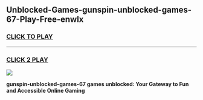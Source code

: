 
## Unblocked-Games-gunspin-unblocked-games-67-Play-Free-enwlx
<h3>
<a href="https://premium76.site?title=gunspin-unblocked-games-67&ref=21A">CLICK TO PLAY</a></h3>
<hr>

<h3>
<a href="https://premium76.site?title=gunspin-unblocked-games-67&ref=21A">CLICK 2 PLAY</a>
  
</h3>

<a href="https://premium76.site?title=gunspin-unblocked-games-67&ref=21A"><img src="https://clearcache.store/games.png"></a>


**gunspin-unblocked-games-67 games unblocked: Your Gateway to Fun and Accessible Online Gaming**
